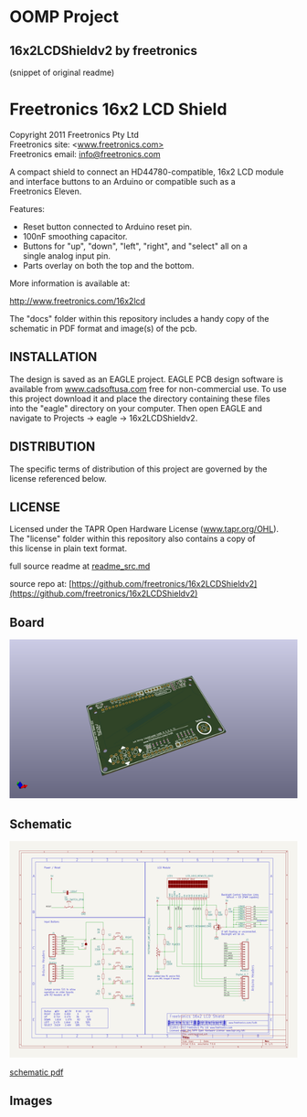 # OOMP Project  
## 16x2LCDShieldv2  by freetronics  
  
(snippet of original readme)  
  
Freetronics 16x2 LCD Shield  
===========================  
Copyright 2011 Freetronics Pty Ltd    
Freetronics site:  <www.freetronics.com>    
Freetronics email: <info@freetronics.com>    
  
A compact shield to connect an HD44780-compatible, 16x2 LCD module  
and interface buttons to an Arduino or compatible such as a  
Freetronics Eleven.  
  
Features:  
  
 * Reset button connected to Arduino reset pin.  
 * 100nF smoothing capacitor.  
 * Buttons for "up", "down", "left", "right", and "select" all on a  
   single analog input pin.  
 * Parts overlay on both the top and the bottom.  
  
More information is available at:  
  
  http://www.freetronics.com/16x2lcd  
  
The "docs" folder within this repository includes a handy copy of the  
schematic in PDF format and image(s) of the pcb.  
  
  
INSTALLATION  
------------  
The design is saved as an EAGLE project. EAGLE PCB design software is  
available from www.cadsoftusa.com free for non-commercial use. To use  
this project download it and place the directory containing these files  
into the "eagle" directory on your computer. Then open EAGLE and  
navigate to Projects -> eagle -> 16x2LCDShieldv2.  
  
  
DISTRIBUTION  
------------  
The specific terms of distribution of this project are governed by the  
license referenced below.  
  
  
LICENSE  
-------  
Licensed under the TAPR Open Hardware License (www.tapr.org/OHL).  
The "license" folder within this repository also contains a copy of  
this license in plain text format.  
  
  full source readme at [readme_src.md](readme_src.md)  
  
source repo at: [https://github.com/freetronics/16x2LCDShieldv2](https://github.com/freetronics/16x2LCDShieldv2)  
## Board  
  
[![working_3d.png](working_3d_600.png)](working_3d.png)  
## Schematic  
  
[![working_schematic.png](working_schematic_600.png)](working_schematic.png)  
  
[schematic pdf](working_schematic.pdf)  
## Images  
